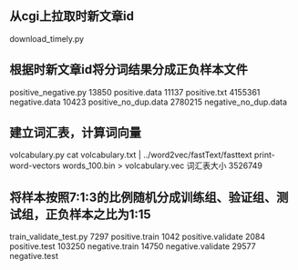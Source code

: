 ## 从cgi上拉取时新文章id
download_timely.py

## 根据时新文章id将分词结果分成正负样本文件
positive_negative.py
13850 positive.data
11137 positive.txt
4155361 negative.data
10423 positive_no_dup.data
2780215 negative_no_dup.data

## 建立词汇表，计算词向量
volcabulary.py
cat volcabulary.txt | ../word2vec/fastText/fasttext print-word-vectors words_100.bin > volcabulary.vec
词汇表大小 3526749

## 将样本按照7:1:3的比例随机分成训练组、验证组、测试组，正负样本之比为1:15
train_validate_test.py
7297 positive.train
1042 positive.validate
2084 positive.test
103250 negative.train
14750 negative.validate
29577 negative.test
